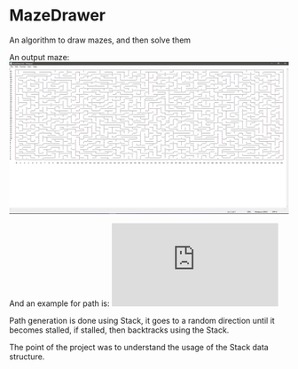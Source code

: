 # MazeDrawer
An algorithm to draw mazes, and then solve them

An output maze: 
![alt text](https://github.com/armantorik/MazeDrawer/blob/master/mazeScreenShot.png?raw=true)

And an example for path is: 
![HERE!](https://github.com/armantorik/MazeDrawer/blob/master/MazeAlgo/MazeAlgo/maze_3_path_3_0_0_4.txt?raw=true)

Path generation is done using Stack, it goes to a random direction until it becomes stalled, if stalled, then backtracks using the Stack.

The point of the project was to understand the usage of the Stack data structure.
